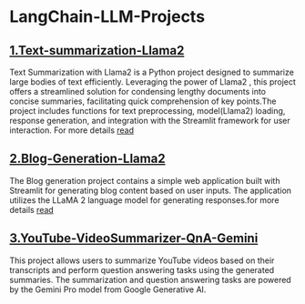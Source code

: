 # LangChain-LLM-Projects

## [1.Text-summarization-Llama2](https://github.com/kavyapan/LangChain-LLM-Projects/tree/main/Text-Summarization-Llama2)
Text Summarization with Llama2 is a Python project designed to summarize large bodies of text efficiently. Leveraging the power of Llama2 , this project offers a streamlined solution for condensing lengthy documents into concise summaries, facilitating quick comprehension of key points.The project includes functions for text preprocessing, model(Llama2) loading, response generation, and integration with the Streamlit framework for user interaction. For more details [read](https://github.com/kavyapan/LangChain-LLM-Projects/blob/main/Text-Summarization-Llama2/README.md)  


## [2.Blog-Generation-Llama2](https://github.com/kavyapan/LangChain-LLM-Projects/tree/main/Blog-Generation-Llama2)
The Blog generation project contains a simple web application built with Streamlit for generating blog content based on user inputs. The application utilizes the LLaMA 2 language model for generating responses.for more details [read](https://github.com/kavyapan/LangChain-LLM-Projects/blob/main/Blog-Generation-Llama2/README.md)  

## [3.YouTube-VideoSummarizer-QnA-Gemini](https://github.com/kavyapan/LangChain-LLM-Projects/tree/main/YouTube_VideoSummarizer_QnA)  
This project allows users to summarize YouTube videos based on their transcripts and perform question answering tasks using the generated summaries. The summarization and question answering tasks are powered by the Gemini Pro model from Google Generative AI.  
